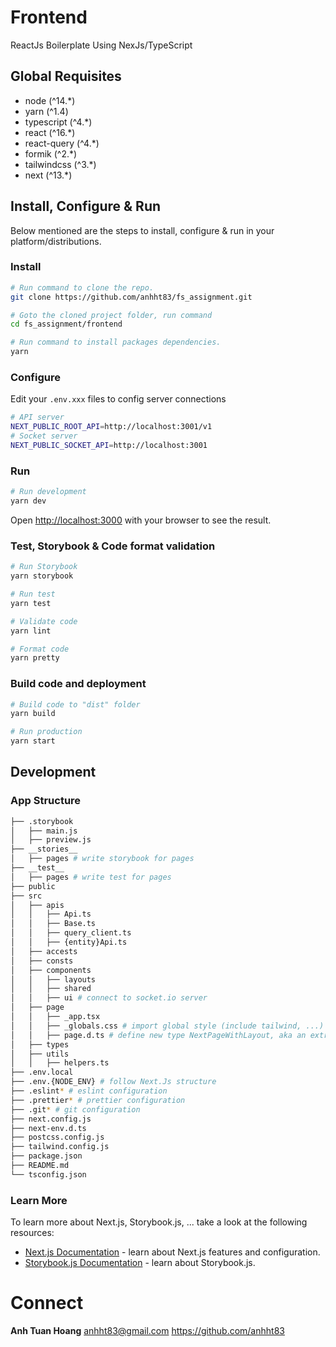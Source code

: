 # Frontend
ReactJs Boilerplate Using NexJs/TypeScript

## Global Requisites
* node (^14.*)  
* yarn (^1.4)  
* typescript (^4.*)
* react (^16.*)
* react-query (^4.*)
* formik (^2.*)  
* tailwindcss (^3.*)
* next (^13.*)

## Install, Configure & Run
Below mentioned are the steps to install, configure & run in your platform/distributions.

### Install
```bash
# Run command to clone the repo.
git clone https://github.com/anhht83/fs_assignment.git

# Goto the cloned project folder, run command
cd fs_assignment/frontend

# Run command to install packages dependencies.
yarn
```

### Configure
Edit your `.env.xxx` files to config server connections
```bash
# API server
NEXT_PUBLIC_ROOT_API=http://localhost:3001/v1
# Socket server
NEXT_PUBLIC_SOCKET_API=http://localhost:3001
```
### Run
```bash
# Run development
yarn dev
```
Open [http://localhost:3000](http://localhost:3000) with your browser to see the result.

### Test, Storybook & Code format validation
```bash
# Run Storybook
yarn storybook

# Run test
yarn test

# Validate code
yarn lint

# Format code
yarn pretty
```

### Build code and deployment
```bash
# Build code to "dist" folder
yarn build

# Run production
yarn start
```

## Development

### App Structure
```bash
├── .storybook
│   ├── main.js
│   ├── preview.js
├── __stories__
│   ├── pages # write storybook for pages
├── __test__
│   ├── pages # write test for pages
├── public
├── src
│   ├── apis
│   │   ├── Api.ts 
│   │   ├── Base.ts 
│   │   ├── query_client.ts 
│   │   ├── {entity}Api.ts 
│   ├── accests
│   ├── consts 
│   ├── components
│   │   ├── layouts 
│   │   ├── shared
│   │   ├── ui # connect to socket.io server
│   ├── page 
│   │   ├── _app.tsx
│   │   ├── _globals.css # import global style (include tailwind, ...)
│   │   ├── page.d.ts # define new type NextPageWithLayout, aka an extra of NextPage. To be used to implement Layout 
│   ├── types 
│   ├── utils
│   │   ├── helpers.ts
├── .env.local
├── .env.{NODE_ENV} # follow Next.Js structure
├── .eslint* # eslint configuration
├── .prettier* # prettier configuration
├── .git* # git configuration
├── next.config.js
├── next-env.d.ts
├── postcss.config.js
├── tailwind.config.js
├── package.json
├── README.md
└── tsconfig.json
```

### Learn More

To learn more about Next.js, Storybook.js, ... take a look at the following resources:

- [Next.js Documentation](https://nextjs.org/docs) - learn about Next.js features and configuration.
- [Storybook.js Documentation](https://storybook.js.org/docs) - learn about Storybook.js.

# Connect
**Anh Tuan Hoang** <anhht83@gmail.com>  https://github.com/anhht83
